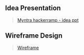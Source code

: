 ## Idea Presentation

> [Myntra hackerramp - idea ppt](https://www.canva.com/design/DAEsUWD5jcg/eJ5crok7Ah9efLitubox7g/view?utm_content=DAEsUWD5jcg&utm_campaign=designshare&utm_medium=link2&utm_source=sharebutton)

## Wireframe Design
>[Wireframe](https://www.canva.com/design/DAEsPiFt5Gk/lMAv_XEgbAbDsfalPq8Gtg/watch?utm_content=DAEsPiFt5Gk&utm_campaign=designshare&utm_medium=link2&utm_source=sharebutton)

